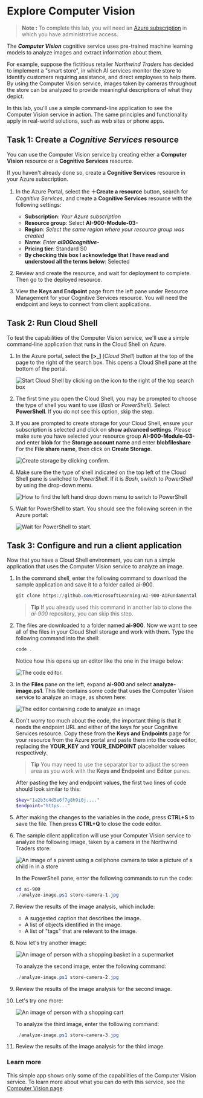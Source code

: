 # Explore Computer Vision

> **Note :**
> To complete this lab, you will need an [Azure subscription](https://azure.microsoft.com/free?azure-portal=true) in which you have administrative access.

The ***Computer Vision*** cognitive service uses pre-trained machine learning models to analyze images and extract information about them.

For example, suppose the fictitious retailer *Northwind Traders* has decided to implement a "smart store", in which AI services monitor the store to identify customers requiring assistance, and direct employees to help them. By using the Computer Vision service, images taken by cameras throughout the store can be analyzed to provide meaningful descriptions of what they depict.

In this lab, you'll use a simple command-line application to see the Computer Vision service in action. The same principles and functionality apply in real-world solutions, such as web sites or phone apps.

## Task 1: Create a *Cognitive Services* resource

You can use the Computer Vision service by creating either a **Computer Vision** resource or a **Cognitive Services** resource.

If you haven't already done so, create a **Cognitive Services** resource in your Azure subscription.

1. In the Azure Portal, select the **&#65291;Create a resource** button, search for *Cognitive Services*, and create a **Cognitive Services** resource with the following settings:
    - **Subscription**: *Your Azure subscription*
    - **Resource group**: Select **AI-900-Module-03-<inject key="DeploymentID" enableCopy="false"/>**
    - **Region**:  *Select the same region where your resource group was created*
    - **Name**: *Enter **ai900cognitive-<inject key="DeploymentID" enableCopy="false"/>***
    - **Pricing tier**: Standard S0
    - **By checking this box I acknowledge that I have read and understood all the terms below**: Selected

1. Review and create the resource, and wait for deployment to complete. Then go to the deployed resource.

1. View the **Keys and Endpoint** page from the left pane under Resource Management for your Cognitive Services resource. You will need the endpoint and keys to connect from client applications.

## Task 2: Run Cloud Shell

To test the capabilities of the Computer Vision service, we'll use a simple command-line application that runs in the Cloud Shell on Azure.

1. In the Azure portal, select the **[>_]** (*Cloud Shell*) button at the top of the page to the right of the search box. This opens a Cloud Shell pane at the bottom of the portal.

    ![Start Cloud Shell by clicking on the icon to the right of the top search box](media/analyze-images-computer-vision-service/powershell-portal-guide-1(1).png)

1. The first time you open the Cloud Shell, you may be prompted to choose the type of shell you want to use (*Bash* or *PowerShell*). Select **PowerShell**. If you do not see this option, skip the step.  

1. If you are prompted to create storage for your Cloud Shell, ensure your subscription is selected and click on **show advanced settings**. Please make sure you have selected your resource group **AI-900-Module-03-<inject key="DeploymentID" enableCopy="false"/>** and enter **blob<inject key="DeploymentID" enableCopy="false"/>** for the **Storage account name** and enter **blobfileshare<inject key="DeploymentID" enableCopy="false"/>** For the **File share name**, then click on **Create Storage**.

    ![Create storage by clicking confirm.](media/analyze-images-computer-vision-service/create-a-storage.png)

1. Make sure the the type of shell indicated on the top left of the Cloud Shell pane is switched to *PowerShell*. If it is *Bash*, switch to *PowerShell* by using the drop-down menu.

    ![How to find the left hand drop down menu to switch to PowerShell](media/analyze-images-computer-vision-service/powershell-portal-guide-3(1).png)

1. Wait for PowerShell to start. You should see the following screen in the Azure portal:  

    ![Wait for PowerShell to start.](media/analyze-images-computer-vision-service/powershell-prompt(1).png)

## Task 3: Configure and run a client application

Now that you have a Cloud Shell environment, you can run a simple application that uses the Computer Vision service to analyze an image.

1. In the command shell, enter the following command to download the sample application and save it to a folder called ai-900.

    ```PowerShell
    git clone https://github.com/MicrosoftLearning/AI-900-AIFundamentals ai-900
    ```

    > **Tip**
    > If you already used this command in another lab to clone the *ai-900* repository, you can skip this step.

1. The files are downloaded to a folder named **ai-900**. Now we want to see all of the files in your Cloud Shell storage and work with them. Type the following command into the shell:

    ```PowerShell
    code .
    ```

    Notice how this opens up an editor like the one in the image below:

    ![The code editor.](media/analyze-images-computer-vision-service/powershell-portal-guide-4(2).png)

1. In the **Files** pane on the left, expand **ai-900** and select **analyze-image.ps1**. This file contains some code that uses the Computer Vision service to analyze an image, as shown here:

    ![The editor containing code to analyze an image](media/analyze-images-computer-vision-service/analyze-image-code1.png)

1. Don't worry too much about the code, the important thing is that it needs the endpoint URL and either of the keys for your Cognitive Services resource. Copy these from the **Keys and Endpoints** page for your resource from the Azure portal and paste them into the code editor, replacing the **YOUR_KEY** and **YOUR_ENDPOINT** placeholder values respectively.

    > **Tip**
    > You may need to use the separator bar to adjust the screen area as you work with the **Keys and Endpoint** and **Editor** panes.

    After pasting the key and endpoint values, the first two lines of code should look similar to this:

    ```PowerShell
    $key="1a2b3c4d5e6f7g8h9i0j...."    
    $endpoint="https..."
    ```

1. After making the changes to the variables in the code, press **CTRL+S** to save the file. Then press **CTRL+Q** to close the code editor.

1. The sample client application will use your Computer Vision service to analyze the following image, taken by a camera in the Northwind Traders store:

    ![An image of a parent using a cellphone camera to take a picture of a child in in a store](media/analyze-images-computer-vision-service/store-camera-1.jpg)

    In the PowerShell pane, enter the following commands to run the code:

    ```PowerShell
    cd ai-900
    ./analyze-image.ps1 store-camera-1.jpg
    ```

1. Review the results of the image analysis, which include:
    - A suggested caption that describes the image.
    - A list of objects identified in the image.
    - A list of "tags" that are relevant to the image.

1. Now let's try another image:

    ![An image of person with a shopping basket in a supermarket](media/analyze-images-computer-vision-service/store-camera-2.jpg)

    To analyze the second image, enter the following command:

    ```PowerShell
    ./analyze-image.ps1 store-camera-2.jpg
    ```

1. Review the results of the image analysis for the second image.

1. Let's try one more:

    ![An image of person with a shopping cart](media/analyze-images-computer-vision-service/store-camera-3.jpg)

    To analyze the third image, enter the following command:

    ```PowerShell
    ./analyze-image.ps1 store-camera-3.jpg
    ```

1. Review the results of the image analysis for the third image.

### Learn more

This simple app shows only some of the capabilities of the Computer Vision service. To learn more about what you can do with this service, see the [Computer Vision page](https://azure.microsoft.com/services/cognitive-services/computer-vision/).
